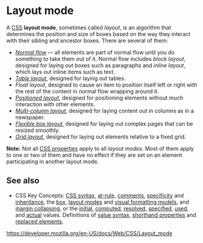 # Layout mode

A [CSS](https://developer.mozilla.org/en-US/docs/Web/CSS) **layout mode**, sometimes called _layout_, is an algorithm that determines the position and size of boxes based on the way they interact with their sibling and ancestor boxes. There are several of them:

- _[Normal flow](css_flow_layout)_ — all elements are part of normal flow until you do something to take them out of it. Normal flow includes _block layout_, designed for laying out boxes such as paragraphs and _inline layout_, which lays out inline items such as text.
- [_Table layout_](css_table), designed for laying out tables.
- _Float layout_, designed to cause an item to position itself left or right with the rest of the content in normal flow wrapping around it.
- [_Positioned layout_](css_positioning), designed for positioning elements without much interaction with other elements.
- [_Multi-column layout_](css_columns), designed for laying content out in columns as in a newspaper.
- [_Flexible box layout_](css_flexible_box_layout), designed for laying out complex pages that can be resized smoothly.
- [_Grid layout_](css_grid_layout), designed for laying out elements relative to a fixed grid.

**Note:** Not all [CSS properties](index) apply to all _layout modes_. Most of them apply to one or two of them and have no effect if they are set on an element participating in another layout mode.

## See also

- CSS Key Concepts: [CSS syntax](syntax), [at-rule](at-rule), [comments](comments), [specificity](specificity) and [inheritance](inheritance), the [box](css_box_model/introduction_to_the_css_box_model), [layout modes](layout_mode) and [visual formatting models](visual_formatting_model), and [margin collapsing](css_box_model/mastering_margin_collapsing), or the [initial](initial_value), [computed](computed_value), [resolved](resolved_value), [specified](specified_value), [used](used_value), and [actual](actual_value) values. Definitions of [value syntax](value_definition_syntax), [shorthand properties](shorthand_properties) and [replaced elements](replaced_element).

<a href="https://developer.mozilla.org/en-US/docs/Web/CSS/Layout_mode" class="_attribution-link">https://developer.mozilla.org/en-US/docs/Web/CSS/Layout_mode</a>
